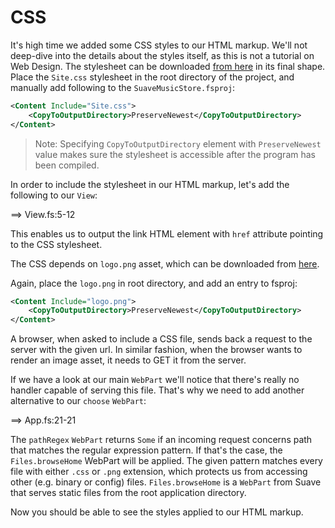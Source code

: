 # CSS

It's high time we added some CSS styles to our HTML markup.
We'll not deep-dive into the details about the styles itself, as this is not a tutorial on Web Design.
The stylesheet can be downloaded [from here](https://raw.githubusercontent.com/theimowski/SuaveMusicStore/master/Site.css) in its final shape.
Place the `Site.css` stylesheet in the root directory of the project, and manually add following to the `SuaveMusicStore.fsproj`:

```xml
<Content Include="Site.css">
    <CopyToOutputDirectory>PreserveNewest</CopyToOutputDirectory>
</Content>
```

> Note: Specifying `CopyToOutputDirectory` element with `PreserveNewest` value makes sure the stylesheet is accessible after the program has been compiled.

In order to include the stylesheet in our HTML markup, let's add the following to our `View`:

==> View.fs:5-12

This enables us to output the link HTML element with `href` attribute pointing to the CSS stylesheet.

The CSS depends on `logo.png` asset, which can be downloaded from [here](https://raw.githubusercontent.com/theimowski/SuaveMusicStore/master/logo.png).

Again, place the `logo.png` in root directory, and add an entry to fsproj:

```xml
<Content Include="logo.png">
    <CopyToOutputDirectory>PreserveNewest</CopyToOutputDirectory>
</Content>
```

A browser, when asked to include a CSS file, sends back a request to the server with the given url.
In similar fashion, when the browser wants to render an image asset, it needs to GET it from the server.

If we have a look at our main `WebPart` we'll notice that there's really no handler capable of serving this file.
That's why we need to add another alternative to our `choose` `WebPart`:

==> App.fs:21-21

The `pathRegex` `WebPart` returns `Some` if an incoming request concerns path that matches the regular expression pattern. 
If that's the case, the `Files.browseHome` WebPart will be applied.
The given pattern matches every file with either `.css` or `.png` extension, which protects us from accessing other (e.g. binary or config) files.
`Files.browseHome` is a `WebPart` from Suave that serves static files from the root application directory.

Now you should be able to see the styles applied to our HTML markup.
